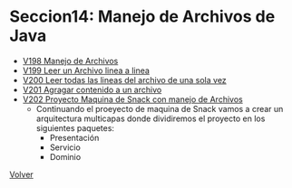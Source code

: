 # Seccion14: Manejo de Archivos de Java
* [V198 Manejo de Archivos](V198_Manejo_de_Archivos_en_Java/src/archivos/CrearArchivo.java)
* [V199 Leer un Archivo linea a linea](V199_Leer_un_Archivo_en_Java/src/archivos/LeerArchivo.java)
* [V200 Leer todas las lineas del archivo de una sola vez](V200_Leer_todo_el_Archivo/src/archivos/LeerTodo.java)
* [V201 Agragar contenido a un archivo](V201_Escribir_a_un_Archivo/src/archivos/AgregarContenidoArchivo.java)
* [V202 Proyecto Maquina de Snack con manejo de Archivos](V202_Proyecto_Maquina_de_Snacks_con_Manejo_de_Archivos/Docs/arquitectura-multicapas)
    - Continuando el proeyecto de maquina de Snack vamos a crear un 
        arquitectura multicapas donde dividiremos el proyecto en los 
        siguientes paquetes:
        * Presentación
        * Servicio
        * Dominio

[Volver](../)